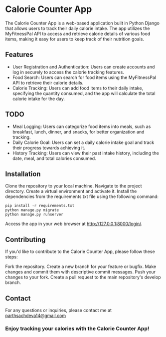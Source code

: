 # Calorie Counter App
The Calorie Counter App is a web-based application built in Python Django that allows users to track their daily calorie intake. The app utilizes the MyFitnessPal API to access and retrieve calorie details of various food items, making it easy for users to keep track of their nutrition goals.

## Features
- User Registration and Authentication: Users can create accounts and log in securely to access the calorie tracking features.
- Food Search: Users can search for food items using the MyFitnessPal API to retrieve their calorie details.
- Calorie Tracking: Users can add food items to their daily intake, specifying the quantity consumed, and the app will calculate the total calorie intake for the day.

## TODO

- Meal Logging: Users can categorize food items into meals, such as breakfast, lunch, dinner, and snacks, for better organization and tracking.
- Daily Calorie Goal: Users can set a daily calorie intake goal and track their progress towards achieving it.
- History Tracking: Users can view their past intake history, including the date, meal, and total calories consumed.

## Installation
Clone the repository to your local machine.
Navigate to the project directory.
Create a virtual environment and activate it.
Install the dependencies from the requirements.txt file using the following command:

```
pip install -r requirements.txt
python manage.py migrate
python manage.py runserver
```

Access the app in your web browser at http://127.0.0.1:8000/login/.


## Contributing
If you'd like to contribute to the Calorie Counter App, please follow these steps:

Fork the repository.
Create a new branch for your feature or bugfix.
Make changes and commit them with descriptive commit messages.
Push your changes to your fork.
Create a pull request to the main repository's develop branch.


## Contact
For any questions or inquiries, please contact me at parthsachdeva14@gmail.com

### Enjoy tracking your calories with the Calorie Counter App!
